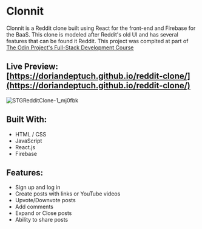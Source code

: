 # Clonnit

Clonnit is a Reddit clone built using React for the front-end and Firebase for the BaaS. This clone is modeled after Reddit's old UI and has several features that can be found it Reddit. This project was complted at part of [The Odin Project's Full-Stack Development Course]([https://www.theodinproject.com/paths/full-stack-javascript/courses/nodejs](https://www.theodinproject.com/paths/full-stack-javascript))

## Live Preview: [https://doriandeptuch.github.io/reddit-clone/](https://doriandeptuch.github.io/reddit-clone/)

![STGRedditClone-1_mj0fbk](https://user-images.githubusercontent.com/59514779/207978299-33c47f83-87ce-482a-9dd3-a0977e24b055.gif)


## Built With:
* HTML / CSS
* JavaScript
* React.js
* Firebase


## Features:
* Sign up and log in
* Create posts with links or YouTube videos
* Upvote/Downvote posts
* Add comments
* Expand or Close posts
* Ability to share posts

